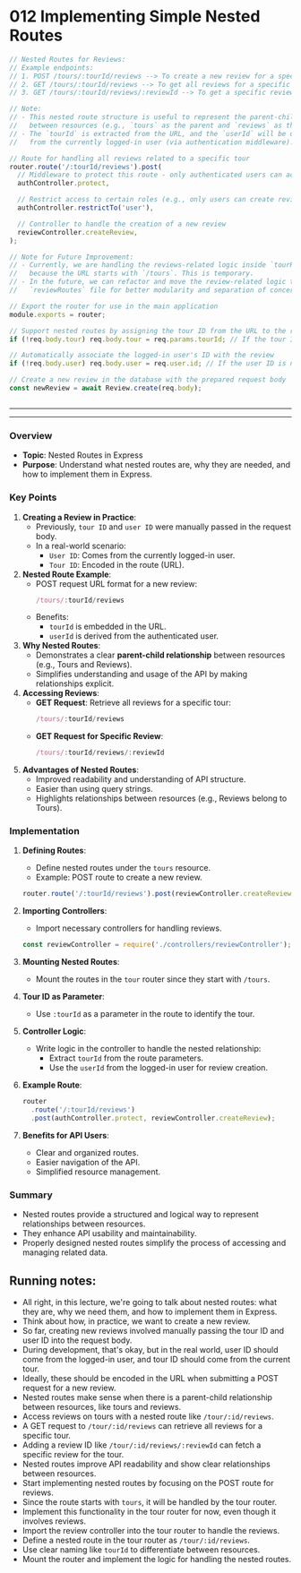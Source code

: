 # 012 Implementing Simple Nested Routes

```js
// Nested Routes for Reviews:
// Example endpoints:
// 1. POST /tours/:tourId/reviews --> To create a new review for a specific tour
// 2. GET /tours/:tourId/reviews --> To get all reviews for a specific tour
// 3. GET /tours/:tourId/reviews/:reviewId --> To get a specific review for a tour

// Note:
// - This nested route structure is useful to represent the parent-child relationship
//   between resources (e.g., `tours` as the parent and `reviews` as the child).
// - The `tourId` is extracted from the URL, and the `userId` will be determined
//   from the currently logged-in user (via authentication middleware).

// Route for handling all reviews related to a specific tour
router.route('/:tourId/reviews').post(
  // Middleware to protect this route - only authenticated users can access it
  authController.protect,

  // Restrict access to certain roles (e.g., only users can create reviews)
  authController.restrictTo('user'),

  // Controller to handle the creation of a new review
  reviewController.createReview,
);

// Note for Future Improvement:
// - Currently, we are handling the reviews-related logic inside `tourRoutes`
//   because the URL starts with `/tours`. This is temporary.
// - In the future, we can refactor and move the review-related logic to a separate
//   `reviewRoutes` file for better modularity and separation of concerns.

// Export the router for use in the main application
module.exports = router;
```

```js
// Support nested routes by assigning the tour ID from the URL to the request body
if (!req.body.tour) req.body.tour = req.params.tourId; // If the tour ID is not provided in the request body, use the tour ID from the URL parameters

// Automatically associate the logged-in user's ID with the review
if (!req.body.user) req.body.user = req.user.id; // If the user ID is not provided in the request body, use the ID of the authenticated user

// Create a new review in the database with the prepared request body
const newReview = await Review.create(req.body);
```

```

```

---

---

### Overview

- **Topic**: Nested Routes in Express
- **Purpose**: Understand what nested routes are, why they are needed, and how to implement them in Express.

### Key Points

1. **Creating a Review in Practice**:
   - Previously, `tour ID` and `user ID` were manually passed in the request body.
   - In a real-world scenario:
     - `User ID`: Comes from the currently logged-in user.
     - `Tour ID`: Encoded in the route (URL).
2. **Nested Route Example**:
   - POST request URL format for a new review:
     ```jsx
     /tours/:tourId/reviews
     ```
   - Benefits:
     - `tourId` is embedded in the URL.
     - `userId` is derived from the authenticated user.
3. **Why Nested Routes**:
   - Demonstrates a clear **parent-child relationship** between resources (e.g., Tours and Reviews).
   - Simplifies understanding and usage of the API by making relationships explicit.
4. **Accessing Reviews**:
   - **GET Request**: Retrieve all reviews for a specific tour:
     ```jsx
     /tours/:tourId/reviews
     ```
   - **GET Request for Specific Review**:
     ```jsx
     /tours/:tourId/reviews/:reviewId
     ```
5. **Advantages of Nested Routes**:
   - Improved readability and understanding of API structure.
   - Easier than using query strings.
   - Highlights relationships between resources (e.g., Reviews belong to Tours).

### Implementation

1. **Defining Routes**:

   - Define nested routes under the `tours` resource.
   - Example: POST route to create a new review.

   ```jsx
   router.route('/:tourId/reviews').post(reviewController.createReview);
   ```

2. **Importing Controllers**:

   - Import necessary controllers for handling reviews.

   ```jsx
   const reviewController = require('./controllers/reviewController');
   ```

3. **Mounting Nested Routes**:
   - Mount the routes in the `tour` router since they start with `/tours`.
4. **Tour ID as Parameter**:
   - Use `:tourId` as a parameter in the route to identify the tour.
5. **Controller Logic**:
   - Write logic in the controller to handle the nested relationship:
     - Extract `tourId` from the route parameters.
     - Use the `userId` from the logged-in user for review creation.
6. **Example Route**:

   ```jsx
   router
     .route('/:tourId/reviews')
     .post(authController.protect, reviewController.createReview);
   ```

7. **Benefits for API Users**:
   - Clear and organized routes.
   - Easier navigation of the API.
   - Simplified resource management.

### Summary

- Nested routes provide a structured and logical way to represent relationships between resources.
- They enhance API usability and maintainability.
- Properly designed nested routes simplify the process of accessing and managing related data.

## Running notes:

- All right, in this lecture, we're going to talk about nested routes: what they are, why we need them, and how to implement them in Express.
- Think about how, in practice, we want to create a new review.
- So far, creating new reviews involved manually passing the tour ID and user ID into the request body.
- During development, that's okay, but in the real world, user ID should come from the logged-in user, and tour ID should come from the current tour.
- Ideally, these should be encoded in the URL when submitting a POST request for a new review.
- Nested routes make sense when there is a parent-child relationship between resources, like tours and reviews.
- Access reviews on tours with a nested route like `/tour/:id/reviews`.
- A GET request to `/tour/:id/reviews` can retrieve all reviews for a specific tour.
- Adding a review ID like `/tour/:id/reviews/:reviewId` can fetch a specific review for the tour.
- Nested routes improve API readability and show clear relationships between resources.
- Start implementing nested routes by focusing on the POST route for reviews.
- Since the route starts with `tours`, it will be handled by the tour router.
- Implement this functionality in the tour router for now, even though it involves reviews.
- Import the review controller into the tour router to handle the reviews.
- Define a nested route in the tour router as `/tour/:id/reviews`.
- Use clear naming like `tourId` to differentiate between resources.
- Mount the router and implement the logic for handling the nested routes.
